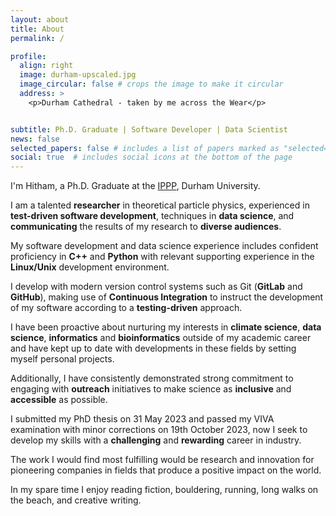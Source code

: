 ```yaml
---
layout: about
title: About
permalink: /

profile:
  align: right
  image: durham-upscaled.jpg
  image_circular: false # crops the image to make it circular
  address: >
    <p>Durham Cathedral - taken by me across the Wear</p>


subtitle: Ph.D. Graduate | Software Developer | Data Scientist
news: false
selected_papers: false # includes a list of papers marked as "selected={true}"
social: true  # includes social icons at the bottom of the page
---
```


I'm Hitham, a Ph.D. Graduate at the [IPPP](ippp.dur.ac.uk/), Durham University.

I am a talented **researcher** in theoretical particle physics, experienced in **test-driven software development**, techniques in **data science**, and **communicating** the results of my research to **diverse audiences**.

My software development and data science experience includes confident proficiency in **C++** and **Python** with relevant supporting experience in the **Linux/Unix** development environment.

I develop with modern version control systems such as Git (**GitLab** and **GitHub**), making use of **Continuous Integration** to instruct the development of my software according to a **testing-driven** approach.

I have been proactive about nurturing my interests in **climate science**, **data science**, **informatics** and **bioinformatics** outside of my academic career and have kept up to date with developments in these fields by setting myself personal projects.

Additionally, I have consistently demonstrated strong commitment to engaging with **outreach** initiatives to make science as **inclusive** and **accessible** as possible.

I submitted my PhD thesis on 31 May 2023 and passed my VIVA examination with minor corrections on 19th October 2023, now I seek to develop my skills with a **challenging** and **rewarding** career in industry.

The work I would find most fulfilling would be research and innovation for pioneering companies in fields that produce a positive impact on the world.

In my spare time I enjoy reading fiction, bouldering, running, long walks on the beach, and creative writing.
